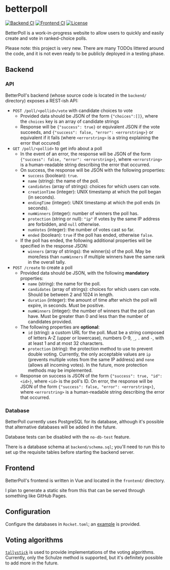 # betterpoll
[![Backend CI](https://github.com/AnnikaCodes/betterpoll/actions/workflows/backend.yml/badge.svg)](https://github.com/AnnikaCodes/betterpoll/actions/workflows/backend.yml) [![Frontend CI](https://github.com/AnnikaCodes/betterpoll/actions/workflows/frontend.yml/badge.svg)](https://github.com/AnnikaCodes/betterpoll/actions/workflows/frontend.yml) [![License](https://img.shields.io/badge/License-MIT-blue.svg)](https://github.com/AnnikaCodes/betterpoll/blob/main/LICENSE)

BetterPoll is a work-in-progress website to allow users to quickly and easily create and vote in ranked-choice polls.

Please note: this project is very new. There are many TODOs littered around the code, and it is not even ready to be publicly deployed in a testing phase.

## Backend
### API
BetterPoll's backend (whose source code is located in the `backend/` directory) exposes a REST-ish API:
- `POST /poll/<pollid>/vote` with candidate choices to vote
    - Provided data should be JSON of the form `{"choices":[]}`, where the `choices` key is an array of candidate strings
    - Response will be `{"success": true}` or equivalent JSON if the vote succeeds, and `{"success": false, "error": <errorstring>}` or equivalent if it fails (where `<errorstring>` is a string explaining the error that occured)
- `GET /poll/<pollid>` to get info about a poll
    - In the event of an error, the response will be JSON of the form `{"success": false, "error": <errorstring>}`, where `<errorstring>` is a human-readable string describing the error that occurred.
    - On success, the response will be JSON with the following properties:
        - `success` (boolean): `true`.
        - `name` (string): the name of the poll.
        - `candidates` (array of strings): choices for which users can vote.
        - `creationTime` (integer): UNIX timestamp at which the poll began (in seconds).
        - `endingTime` (integer): UNIX timestamp at which the poll ends (in seconds).
        - `numWinners` (integer): number of winners the poll has.
        - `protection` (string or null): `"ip"` if votes by the same IP address are forbidden, and `null` otherwise.
        - `numVotes` (integer): the number of votes cast so far.
        - `ended` (boolean): `true` if the poll has ended, otherwise `false`.
    - If the poll has ended, the following additional properties will be specified in the response JSON:
        - `winners` (array of strings): the winner(s) of the poll. May be more/less than `numWinners` if multiple winners have the same rank in the overall tally.
- `POST /create` to create a poll
    - Provided data should be JSON, with the following **mandatory** properties:
        - `name` (string): the name for the poll.
        - `candidates` (array of strings): choices for which users can vote. Should be between 2 and 1024 in length.
        - `duration` (integer): the amount of time after which the poll will expire, in seconds. Must be positive.
        - `numWinners` (integer): the number of winners that the poll can have. Must be greater than 0 and less than the number of candidates provided.
    - The following properties are **optional**:
        - `id` (string): a custom URL for the poll. Must be a string composed of letters A-Z (upper or lowercase), numbers 0-9, `_`, `.` and `-`, with at least 1 and at most 32 characters.
        - `protection` (string): the protection method to use to prevent double voting. Currently, the only acceptable values are `ip` (prevents multiple votes from the same IP address) and `none` (allows all incoming votes). In the future, more protection methods may be implemented.
    - Response on success is JSON of the form `{"success": true, "id": <id>}`, where `<id>` is the poll's ID. On error, the response will be JSON of the form `{"success": false, "error": <errorstring>}`, where `<errorstring>` is a human-readable string describing the error that occurred.

### Database
BetterPoll currently uses PostgreSQL for its database, although it's possible that alternative databases will be added in the future.

Database tests can be disabled with the `no-db-test` feature.

There is a database schema at `backend/schema.sql`; you'll need to run this to set up the requisite tables before starting the backend server.

## Frontend
BetterPoll's frontend is written in Vue and located in the `frontend/` directory.

I plan to generate a static site from this that can be served through something like GitHub Pages.

## Configuration
Configure the databases in `Rocket.toml`; an [example](https://github.com/AnnikaCodes/betterpoll/blob/main/backend/Rocket.example.toml) is provided.

## Voting algorithms
[`tallystick`](https://crates.io/crate/tallystick) is used to provide implementations of the voting algorithms. Currently, only the Schulze method is supported, but it's definitely possible to add more in the future.
